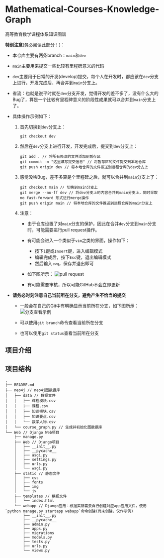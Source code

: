 # Mathematical-Courses-Knowledge-Graph

高等教育数学课程体系知识图谱

**特别注意**(务必阅读此部分！)：

- 本仓库主要有两条branch：`main`和`dev`

- `main`主要用来提交一些比较有里程碑意义的代码

- `dev`主要用于日常的开发(develop)提交，每个人在开发时，都应该在`dev`分支上进行，开发完成后，再合并到`main`分支上。

- 省流：也就是说平时就在`dev`分支开发，觉得开发的差不多了，没有什么大的Bug了，算是一个比较有里程碑意义的阶段性成果就可以合并到`main`分支上了。

- 具体操作示例如下：

   1. 首先切换到`dev`分支上：

        ```git
        git checkout dev
        ```

   2. 然后在`dev`分支上进行开发，开发完成后，提交到`dev`分支上：

        ```git
        git add . // 将所有修改的文件添加到暂存区
        git commit -m "这里填写提交信息" // 将暂存区的文件提交到本地仓库
        git push origin dev // 将本地仓库的文件推送到远程仓库的dev分支上
        ```

   3. 感觉没啥Bug，差不多算是个里程碑之后，就可以合并到`main`分支上了：

        ```git
        git checkout main // 切换到main分支上
        git merge --no-ff dev // 将dev分支上的内容合并到main分支上，同时采取 no fast-forward 形式进行merge操作
        git push origin main // 将本地仓库的文件推送到远程仓库的main分支上
        ```

   4. 注意：

      - 由于仓库设置了对`main`分支的保护，因此在合并`dev`分支到`main`分支时，可能需要进行pull request操作。

      - 有可能会进入一个类似于`vim`之类的界面，操作如下：
        - 按下`i`键或`Insert`键，进入编辑模式
        - 编辑完成后，按下`Esc`键，退出编辑模式
        - 然后输入`:wq`，保存并退出即可

      - 如下图所示：
        ![pull request](https://pic.imgdb.cn/item/64b547b51ddac507cc83193e.jpg)

      - 有可能需要审核，所以可能GitHub不会立即更新

- **请务必时刻注意自己当前所在分支，避免产生不恰当的提交**

  - 一般会在自己的Git中有明确显示当前所在分支，如下图所示：
  ![分支查看示例](https://pic.imgdb.cn/item/64b543981ddac507cc71aea0.jpg)

  - 可以使用`git branch`命令查看当前所在分支

  - 也可以使用`git status`查看当前所在分支

## 项目介绍

## 项目结构

```shell
.
├── README.md
├── neo4j // neo4j图数据库
│   ├── data // 数据文件
│   │   ├── 课程模块.csv
│   │   ├── 课程.csv
│   │   ├── 知识模块.csv
│   │   ├── 知识要点.csv
│   │   └── 数学人物.csv
│   └── course_graph.py // 生成并初始化图数据库
└── Web // Django Web项目
    ├── manage.py
    ├── Web // Django项目
    │   ├── __init__.py
    │   ├── __pycache__
    │   ├── asgi.py
    │   ├── settings.py
    │   ├── urls.py
    │   └── wsgi.py
    ├── static // 静态文件
    │   ├── css
    │   ├── fonts
    │   ├── img
    │   └── js
    ├── templates // 模板文件
    │   └── index.html
    └── webapp // Django应用：根据实际需要自行创建对应app应用文件，使用`python manage.py startapp webapp`命令创建(尚未创建，仅作示例)
        ├── __init__.py
        ├── __pycache__
        ├── admin.py
        ├── apps.py
        ├── migrations
        ├── models.py
        ├── tests.py
        ├── urls.py
        └── views.py
```
